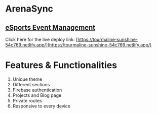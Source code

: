 # ArenaSync

## [ eSports Event Management ](https://tourmaline-sunshine-54c769.netlify.app/)

Click here for the live deploy link: [https://tourmaline-sunshine-54c769.netlify.app/](https://tourmaline-sunshine-54c769.netlify.app/)

# Features & Functionalities

1. Unique theme
2. Different sections
3. Firebase authentication
4. Projects and Blog page
5. Private routes
6. Responsive to every device